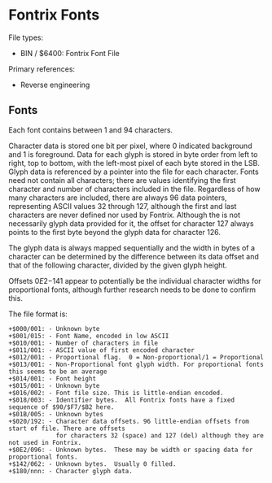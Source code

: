 # Fontrix Fonts #

File types:

- BIN / $6400: Fontrix Font File

Primary references:

- Reverse engineering

## Fonts ##

Each font contains between 1 and 94 characters.

Character data is stored one bit per pixel, where 0 indicated background and 1 is foreground. Data
for each glyph is stored in byte order from left to right, top to bottom,  with the left-most pixel
of each byte stored in the LSB.  Glyph data is referenced by a pointer into the file for each
character.  Fonts need not contain all characters; there are values identifying  the first character
and number of characters included in the file.  Regardless of how many characters are included,
there are always 96 data pointers, representing ASCII values 32 through 127, although the first and
last characters are never defined nor used by Fontrix. Although the is not necessarily glyph data
provided for it, the offset for character 127 always points to the first byte beyond the  glyph data
for character 126.

The glyph data is always mapped sequentially
and the width in bytes of a character can be determined by the difference between its data offset
and that of the following character, divided by the given glyph height.

Offsets $0E2-$141 appear to potentially be the individual character widths for proportional fonts,
although further research needs to be done to confirm this.

The file format is:

```
+$000/001: - Unknown byte
+$001/015: - Font Name, encoded in low ASCII
+$010/001: - Number of characters in file
+$011/001: - ASCII value of first encoded character
+$012/001: - Proportional flag.  0 = Non-proportional/1 = Proportional
+$013/001: - Non-Proportional font glyph width. For proportional fonts this seems to be an average
+$014/001: - Font height
+$015/001: - Unknown byte
+$016/002: - Font file size. This is little-endian encoded. 
+$018/003: - Identifier bytes.  All Fontrix fonts have a fixed sequence of $90/$F7/$B2 here.
+$01B/005: - Unknown bytes
+$020/192: - Character data offsets. 96 little-endian offsets from start of file. There are offsets
             for characters 32 (space) and 127 (del) although they are not used in Fontrix.
+$0E2/096: - Unknown bytes.  These may be width or spacing data for proportional fonts.
+$142/062: - Unknown bytes.  Usually 0 filled.
+$180/nnn: - Character glyph data.  
```